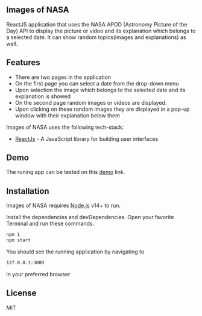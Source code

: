 ## Images of NASA

ReactJS application that uses the NASA APOD (Astronomy Picture of the Day) API to display the picture or video and its explanation which belongs to a selected date. It can show random topics(images and explanations) as well.

## Features

- There are two pages in the application
- On the first page you can select a date from the drop-down menu
- Upon selection the image which belongs to the selected date and its explanation is showed
- On the second page random images or videos are displayed.
- Upon clicking on these random images they are displayed in a pop-up window with their explanation below them

Images of NASA uses the following tech-stack:

- [ReactJs](https://reactjs.org/) - A JavaScript library for building user interfaces

## Demo

The runing app can be tested on this [demo](https://zoltan977.github.io/) link.

## Installation

Images of NASA requires [Node.js](https://nodejs.org/) v14+ to run.

Install the dependencies and devDependencies.
Open your favorite Terminal and run these commands.

```sh
npm i
npm start
```

You should see the running application by navigating to

```sh
127.0.0.1:3000
```

in your preferred browser

## License

MIT
